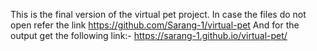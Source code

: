 This is the final version of the virtual pet project. In case the files do not open refer the link https://github.com/Sarang-1/virtual-pet 
And for the output get the following link:-
https://sarang-1.github.io/virtual-pet/